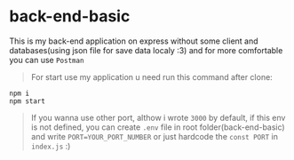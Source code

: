 # back-end-basic

This is my back-end application on express
without some client and databases(using json file for save data localy :3)
and for more comfortable you can use `Postman`

> For start use my application u need run this command after clone:

```
npm i
npm start
```

> If you wanna use other port, althow i wrote `3000` by default, if this env is not defined, you can create `.env` file in root folder(back-end-basic)
> and write `PORT=YOUR_PORT_NUMBER` or just hardcode the `const PORT` in `index.js` :)
